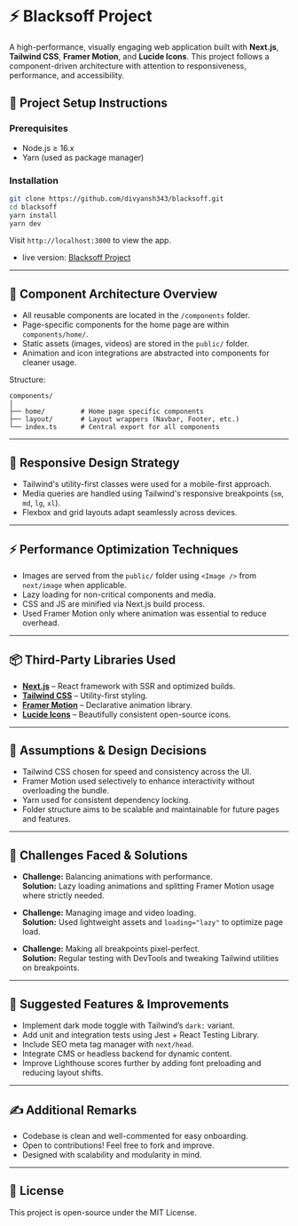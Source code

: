 # ⚡ Blacksoff Project

A high-performance, visually engaging web application built with **Next.js**, **Tailwind CSS**, **Framer Motion**, and **Lucide Icons**. This project follows a component-driven architecture with attention to responsiveness, performance, and accessibility.

## 🚀 Project Setup Instructions

### Prerequisites

- Node.js ≥ 16.x
- Yarn (used as package manager)

### Installation

```bash
git clone https://github.com/divyansh343/blacksoff.git
cd blacksoff
yarn install
yarn dev
```

Visit `http://localhost:3000` to view the app.

- live version: [Blacksoff Project](https://supreme-group-app.vercel.app/)
---

## 🧩 Component Architecture Overview

- All reusable components are located in the `/components` folder.
- Page-specific components for the home page are within `components/home/`.
- Static assets (images, videos) are stored in the `public/` folder.
- Animation and icon integrations are abstracted into components for cleaner usage.

Structure:

```
components/
│
├── home/         # Home page specific components
├── layout/       # Layout wrappers (Navbar, Footer, etc.)
└── index.ts      # Central export for all components
```

---

## 📱 Responsive Design Strategy

- Tailwind's utility-first classes were used for a mobile-first approach.
- Media queries are handled using Tailwind's responsive breakpoints (`sm`, `md`, `lg`, `xl`).
- Flexbox and grid layouts adapt seamlessly across devices.

---

## ⚡ Performance Optimization Techniques

- Images are served from the `public/` folder using `<Image />` from `next/image` when applicable.
- Lazy loading for non-critical components and media.
- CSS and JS are minified via Next.js build process.
- Used Framer Motion only where animation was essential to reduce overhead.

---

## 📦 Third-Party Libraries Used

- **[Next.js](https://nextjs.org/)** – React framework with SSR and optimized builds.
- **[Tailwind CSS](https://tailwindcss.com/)** – Utility-first styling.
- **[Framer Motion](https://www.framer.com/motion/)** – Declarative animation library.
- **[Lucide Icons](https://lucide.dev/)** – Beautifully consistent open-source icons.

---

## 💭 Assumptions & Design Decisions

- Tailwind CSS chosen for speed and consistency across the UI.
- Framer Motion used selectively to enhance interactivity without overloading the bundle.
- Yarn used for consistent dependency locking.
- Folder structure aims to be scalable and maintainable for future pages and features.

---

## 🧗 Challenges Faced & Solutions

- **Challenge:** Balancing animations with performance.  
  **Solution:** Lazy loading animations and splitting Framer Motion usage where strictly needed.

- **Challenge:** Managing image and video loading.  
  **Solution:** Used lightweight assets and `loading="lazy"` to optimize page load.

- **Challenge:** Making all breakpoints pixel-perfect.  
  **Solution:** Regular testing with DevTools and tweaking Tailwind utilities on breakpoints.

---

## 🌟 Suggested Features & Improvements

- Implement dark mode toggle with Tailwind’s `dark:` variant.
- Add unit and integration tests using Jest + React Testing Library.
- Include SEO meta tag manager with `next/head`.
- Integrate CMS or headless backend for dynamic content.
- Improve Lighthouse scores further by adding font preloading and reducing layout shifts.

---

## ✍️ Additional Remarks

- Codebase is clean and well-commented for easy onboarding.
- Open to contributions! Feel free to fork and improve.
- Designed with scalability and modularity in mind.

---

## 📄 License

This project is open-source under the MIT License.
